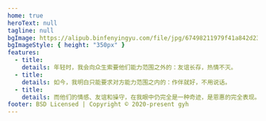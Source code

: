 ```yaml
---
home: true
heroText: null
tagline: null
bgImage: https://alipub.binfenyingyu.com/file/jpg/67498211979f41a842d23f680c79d5ed.jpg
bgImageStyle: { height: "350px" }
features:
  - title:
    details: 年轻时，我会向众生索要他们能力范围之外的：友谊长存，热情不灭。
  - title:
    details: 如今，我明白只能要求对方能力范围之内的：作伴就好，不用说话。
  - title:
    details: 而他们的情感、友谊和操守，在我眼中仍完全是一种奇迹，是恩惠的完全表现。
footer: BSD Licensed | Copyright © 2020-present gyh
---
```

